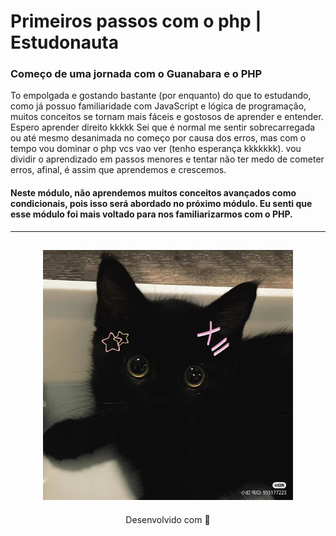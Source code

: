 # Primeiros passos com o php | Estudonauta

### Começo de uma jornada com o Guanabara e o PHP

To empolgada e gostando bastante (por enquanto) do que to estudando, como já possuo familiaridade com JavaScript e lógica de programação, muitos conceitos se tornam mais fáceis e gostosos de aprender e entender. Espero aprender direito kkkkk Sei que é normal me sentir sobrecarregada ou até mesmo desanimada no começo por causa dos erros, mas com o tempo vou dominar o php vcs vao ver (tenho esperança kkkkkkk). vou dividir o aprendizado em passos menores e tentar não ter medo de cometer erros, afinal, é assim que aprendemos e crescemos. 

#### Neste módulo, não aprendemos muitos conceitos avançados como condicionais, pois isso será abordado no próximo módulo. Eu senti que esse módulo foi mais voltado para nos familiarizarmos com o PHP.
---
<h2 align="center">
  <img src="img/lorem.jpg" width="400">
</h2>
<p align="center">
Desenvolvido com 🧡
</p>
